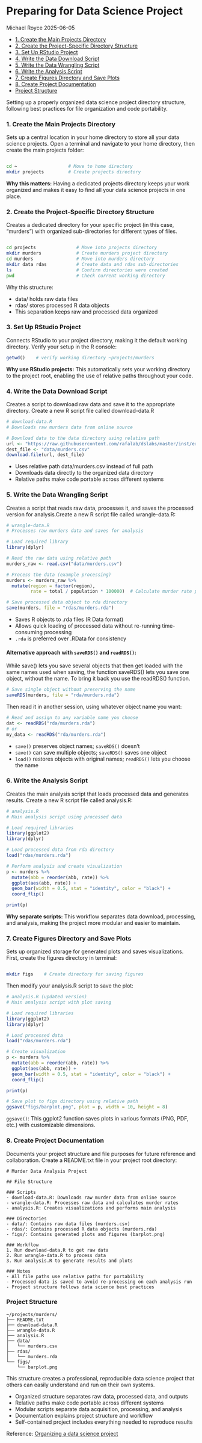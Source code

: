 # Preparing for Data Science Project
Michael Royce
2025-06-05

- [1. Create the Main Projects
  Directory](#1-create-the-main-projects-directory)
- [2. Create the Project-Specific Directory
  Structure](#2-create-the-project-specific-directory-structure)
- [3. Set Up RStudio Project](#3-set-up-rstudio-project)
- [4. Write the Data Download Script](#4-write-the-data-download-script)
- [5. Write the Data Wrangling
  Script](#5-write-the-data-wrangling-script)
- [6. Write the Analysis Script](#6-write-the-analysis-script)
- [7. Create Figures Directory and Save
  Plots](#7-create-figures-directory-and-save-plots)
- [8. Create Project Documentation](#8-create-project-documentation)
- [Project Structure](#project-structure)

Setting up a properly organized data science project directory
structure, following best practices for file organization and code
portability.

### 1. Create the Main Projects Directory

Sets up a central location in your home directory to store all your data
science projects. Open a terminal and navigate to your home directory,
then create the main projects folder:

``` bash

cd ~                   # Move to home directory
mkdir projects         # Create projects directory
```

**Why this matters:** Having a dedicated projects directory keeps your
work organized and makes it easy to find all your data science projects
in one place.

### 2. Create the Project-Specific Directory Structure

Creates a dedicated directory for your specific project (in this case,
“murders”) with organized sub-directories for different types of files.

``` bash

cd projects               # Move into projects directory
mkdir murders             # Create murders project directory
cd murders                # Move into murders directory
mkdir data rdas           # Create data and rdas sub-directories
ls                        # Confirm directories were created
pwd                       # Check current working directory
```

Why this structure:

- data/ holds raw data files
- rdas/ stores processed R data objects
- This separation keeps raw and processed data organized

### 3. Set Up RStudio Project

Connects RStudio to your project directory, making it the default
working directory. Verify your setup in the R console:

``` r
getwd()    # verify working directory ~projects/murders
```

**Why use RStudio projects:** This automatically sets your working
directory to the project root, enabling the use of relative paths
throughout your code.

### 4. Write the Data Download Script

Creates a script to download raw data and save it to the appropriate
directory. Create a new R script file called download-data.R

``` r
# download-data.R
# Downloads raw murders data from online source

# Download data to the data directory using relative path
url <- "https://raw.githubusercontent.com/rafalab/dslabs/master/inst/extdata/murders.csv"
dest_file <- "data/murders.csv"
download.file(url, dest_file)
```

- Uses relative path data/murders.csv instead of full path
- Downloads data directly to the organized data directory
- Relative paths make code portable across different systems

### 5. Write the Data Wrangling Script

Creates a script that reads raw data, processes it, and saves the
processed version for analysis.Create a new R script file called
wrangle-data.R:

``` r
# wrangle-data.R
# Processes raw murders data and saves for analysis

# Load required library
library(dplyr)

# Read the raw data using relative path
murders_raw <- read.csv("data/murders.csv")

# Process the data (example processing)
murders <- murders_raw %>%
  mutate(region = factor(region),
         rate = total / population * 100000)  # Calculate murder rate per 100k

# Save processed data object to rda directory
save(murders, file = "rdas/murders.rda")
```

- Saves R objects to .rda files (R Data format)
- Allows quick loading of processed data without re-running
  time-consuming processing
- `.rda` is preferred over .RData for consistency

#### Alternative approach with `saveRDS()` and `readRDS()`:

While save() lets you save several objects that then get loaded with the
same names used when saving, the function saveRDS() lets you save one
object, without the name. To bring it back you use the readRDS()
function.

``` r
# Save single object without preserving the name
saveRDS(murders, file = "rda/murders.rda")
```

Then read it in another session, using whatever object name you want:

``` r
# Read and assign to any variable name you choose
dat <- readRDS("rda/murders.rda")
# or
my_data <- readRDS("rda/murders.rda")
```

- `save()` preserves object names; `saveRDS()` doesn’t
- `save()` can save multiple objects; `saveRDS()` saves one object
- `load()` restores objects with original names; `readRDS()` lets you
  choose the name

### 6. Write the Analysis Script

Creates the main analysis script that loads processed data and generates
results. Create a new R script file called analysis.R:

``` r
# analysis.R
# Main analysis script using processed data

# Load required libraries
library(ggplot2)
library(dplyr)

# Load processed data from rda directory
load("rdas/murders.rda")

# Perform analysis and create visualization
p <- murders %>%
  mutate(abb = reorder(abb, rate)) %>% 
  ggplot(aes(abb, rate)) +
  geom_bar(width = 0.5, stat = "identity", color = "black") +
  coord_flip()

print(p)
```

**Why separate scripts:** This workflow separates data download,
processing, and analysis, making the project more modular and easier to
maintain.

### 7. Create Figures Directory and Save Plots

Sets up organized storage for generated plots and saves visualizations.
First, create the figures directory in terminal:

``` bash

mkdir figs    # Create directory for saving figures
```

Then modify your analysis.R script to save the plot:

``` r
# analysis.R (updated version)
# Main analysis script with plot saving

# Load required libraries
library(ggplot2)
library(dplyr)

# Load processed data
load("rdas/murders.rda")

# Create visualization
p <- murders %>%
  mutate(abb = reorder(abb, rate)) %>% 
  ggplot(aes(abb, rate)) +
  geom_bar(width = 0.5, stat = "identity", color = "black") +
  coord_flip()

print(p)

# Save plot to figs directory using relative path
ggsave("figs/barplot.png", plot = p, width = 10, height = 8)
```

`ggsave()`: This ggplot2 function saves plots in various formats (PNG,
PDF, etc.) with customizable dimensions.

### 8. Create Project Documentation

Documents your project structure and file purposes for future reference
and collaboration. Create a README.txt file in your project root
directory:

``` plaintext
# Murder Data Analysis Project

## File Structure

### Scripts
- download-data.R: Downloads raw murder data from online source
- wrangle-data.R: Processes raw data and calculates murder rates
- analysis.R: Creates visualizations and performs main analysis

### Directories
- data/: Contains raw data files (murders.csv)
- rdas/: Contains processed R data objects (murders.rda)
- figs/: Contains generated plots and figures (barplot.png)

### Workflow
1. Run download-data.R to get raw data
2. Run wrangle-data.R to process data
3. Run analysis.R to generate results and plots

### Notes
- All file paths use relative paths for portability
- Processed data is saved to avoid re-processing on each analysis run
- Project structure follows data science best practices
```

### Project Structure

``` plaintext
~/projects/murders/
├── README.txt
├── download-data.R
├── wrangle-data.R
├── analysis.R
├── data/
│   └── murders.csv
├── rdas/
│   └── murders.rda
└── figs/
    └── barplot.png
```

This structure creates a professional, reproducible data science project
that others can easily understand and run on their own systems.

- Organized structure separates raw data, processed data, and outputs
- Relative paths make code portable across different systems
- Modular scripts separate data acquisition, processing, and analysis
- Documentation explains project structure and workflow
- Self-contained project includes everything needed to reproduce results

Reference: [Organizing a data science
project](https://rafalab.dfci.harvard.edu/dsbook-part-1/productivity/reproducible-projects.html#sec-organizing)
